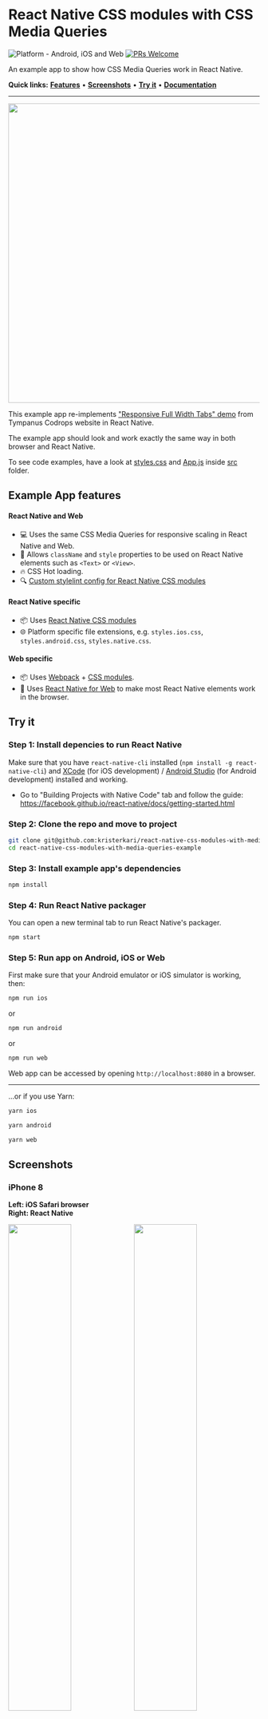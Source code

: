 # React Native CSS modules with CSS Media Queries

![Platform - Android, iOS and Web](https://img.shields.io/badge/platform-Android%20%7C%20iOS%20%7C%20Web-blue.svg)
[![PRs Welcome](https://img.shields.io/badge/PRs-welcome-brightgreen.svg)](https://egghead.io/courses/how-to-contribute-to-an-open-source-project-on-github)

An example app to show how CSS Media Queries work in React Native.

**Quick links:** **[Features](#example-app-features)** • **[Screenshots](#screenshots)** • **[Try it](#try-it)** • **[Documentation](https://github.com/kristerkari/react-native-css-modules#documentation)**

---

<img src="screenshots/react-native-css-media-queries.gif" width="600">

This example app re-implements ["Responsive Full Width Tabs" demo](https://tympanus.net/Blueprints/FullWidthTabs/) from Tympanus Codrops website in React Native.

The example app should look and work exactly the same way in both browser and React Native.

To see code examples, have a look at [styles.css](/src/styles.css#L222) and [App.js](/src/App.js) inside [src](/src) folder.

## Example App features

#### React Native and Web

- :computer: Uses the same CSS Media Queries for responsive scaling in React Native and Web.
- :tada: Allows `className` and `style` properties to be used on React Native elements such as `<Text>` or `<View>`.
- :fire: CSS Hot loading.
- :mag: [Custom stylelint config for React Native CSS modules](https://github.com/kristerkari/stylelint-config-react-native-css-modules)

#### React Native specific

- :package: Uses [React Native CSS modules](https://github.com/kristerkari/react-native-css-modules)
- :globe_with_meridians: Platform specific file extensions, e.g. `styles.ios.css`, `styles.android.css`, `styles.native.css`.

#### Web specific

- :package: Uses [Webpack](https://webpack.js.org/) + [CSS modules](https://github.com/css-modules/css-modules).
- :wrench: Uses [React Native for Web](https://github.com/necolas/react-native-web) to make most React Native elements work in the browser.

## Try it

### Step 1: Install depencies to run React Native

Make sure that you have `react-native-cli` installed (`npm install -g react-native-cli`) and [XCode](https://developer.apple.com/xcode/) (for iOS development) / [Android Studio](https://developer.android.com/studio/index.html) (for Android development) installed and working.

- Go to "Building Projects with Native Code" tab and follow the guide: https://facebook.github.io/react-native/docs/getting-started.html

### Step 2: Clone the repo and move to project

```sh
git clone git@github.com:kristerkari/react-native-css-modules-with-media-queries-example.git
cd react-native-css-modules-with-media-queries-example
```

### Step 3: Install example app's dependencies

```sh
npm install
```

### Step 4: Run React Native packager

You can open a new terminal tab to run React Native's packager.

```sh
npm start
```

### Step 5: Run app on Android, iOS or Web

First make sure that your Android emulator or iOS simulator is working, then:

```sh
npm run ios
```

or

```sh
npm run android
```

or

```sh
npm run web
```

Web app can be accessed by opening `http://localhost:8080` in a browser.

---

...or if you use Yarn:

```sh
yarn ios
```

```sh
yarn android
```

```sh
yarn web
```

## Screenshots

### iPhone 8

**Left: iOS Safari browser**<br>
**Right: React Native**

<img src="screenshots/iphone-browser-portrait.png" width="50%"><img src="screenshots/iphone-native-portrait.png" width="50%">
<img src="screenshots/iphone-browser-landscape.png" width="50%"><img src="screenshots/iphone-native-landscape.png" width="50%">

### iPad 5G

**Left: iOS Safari browser**<br>
**Right: React Native**

<img src="screenshots/ipad-browser-portrait.png" width="50%"><img src="screenshots/ipad-native-portrait.png" width="50%">
<img src="screenshots/ipad-browser-landscape.png" width="50%"><img src="screenshots/ipad-native-landscape.png" width="50%">

### Android Nexus 5X

**Left: Android Chrome browser**<br>
**Right: React Native**

<img src="screenshots/android-browser-portrait.png" width="50%"><img src="screenshots/android-native-portrait.png" width="50%">
<img src="screenshots/android-browser-landscape.png" width="50%"><img src="screenshots/android-native-landscape.png" width="50%">
